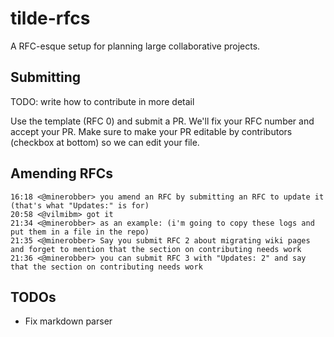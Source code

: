 # tilde-rfcs
A RFC-esque setup for planning large collaborative projects.

## Submitting

TODO: write how to contribute in more detail

Use the template (RFC 0) and submit a PR. We'll fix your RFC number and accept your PR. Make sure to make your PR editable by contributors (checkbox at bottom) so we can edit your file.

## Amending RFCs

```
16:18 <@minerobber> you amend an RFC by submitting an RFC to update it (that's what "Updates:" is for)
20:58 <@vilmibm> got it
21:34 <@minerobber> as an example: (i'm going to copy these logs and put them in a file in the repo)
21:35 <@minerobber> Say you submit RFC 2 about migrating wiki pages and forget to mention that the section on contributing needs work
21:36 <@minerobber> you can submit RFC 3 with "Updates: 2" and say that the section on contributing needs work
```

## TODOs

 * Fix markdown parser
